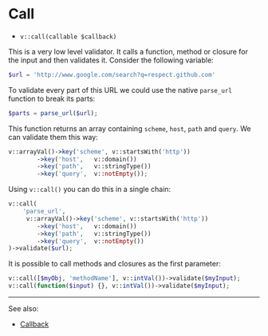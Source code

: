 # Call

- `v::call(callable $callback)`

This is a very low level validator. It calls a function, method or closure
for the input and then validates it. Consider the following variable:

```php
$url = 'http://www.google.com/search?q=respect.github.com'
```

To validate every part of this URL we could use the native `parse_url`
function to break its parts:

```php
$parts = parse_url($url);
```

This function returns an array containing `scheme`, `host`, `path` and `query`.
We can validate them this way:

```php
v::arrayVal()->key('scheme', v::startsWith('http'))
        ->key('host',   v::domain())
        ->key('path',   v::stringType())
        ->key('query',  v::notEmpty());
```

Using `v::call()` you can do this in a single chain:

```php
v::call(
    'parse_url',
     v::arrayVal()->key('scheme', v::startsWith('http'))
        ->key('host',   v::domain())
        ->key('path',   v::stringType())
        ->key('query',  v::notEmpty())
)->validate($url);
```

It is possible to call methods and closures as the first parameter:

```php
v::call([$myObj, 'methodName'], v::intVal())->validate($myInput);
v::call(function($input) {}, v::intVal())->validate($myInput);
```

***
See also:

  * [Callback](Callback.md)
